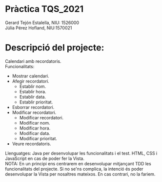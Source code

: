 # Pràctica TQS_2021  
Gerard Tejón Estalella, NIU: 1526000  
Júlia Pérez Hofland, NIU:1570021  

# Descripció del projecte:  
Calendari amb recordatoris.  
Funcionalitats: 
- Mostrar calendari. 
- Afegir recordatori.  
  - Establir nom.  
  - Establir hora.  
  - Establir data.  
  - Establir prioritat.  
- Esborrar recordatori.  
- Modificar recordatori.  
  - Modificar recordatori.  
  - Modificar nom.  
  - Modificar hora.  
  - Modificar data.  
  - Modificar prioritat.  
- Veure recordatoris.  

Llenguatges: Java per desenvolupar les funcionalitats i el test. HTML, CSS i JavaScript en cas de poder fer la Vista.  
NOTA: En un principi ens centrarem en desenvolupar mitjançant TDD les funcionalitats del projecte. Si no se'ns complica, la intenció és poder desenvolupar la Vista per nosaltres mateixos. En cas contrari, no la fariem.






